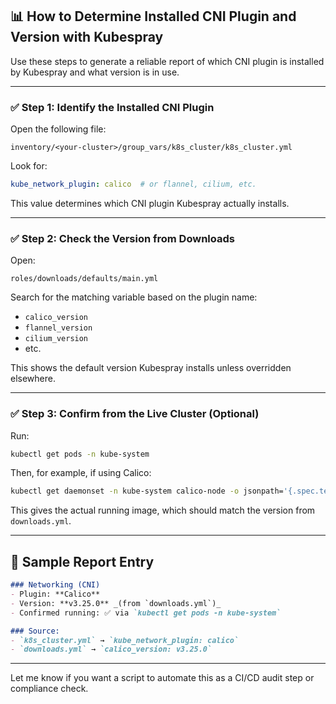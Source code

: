 ## 📊 How to Determine Installed CNI Plugin and Version with Kubespray

Use these steps to generate a reliable report of which CNI plugin is installed by Kubespray and what version is in use.

---

### ✅ Step 1: Identify the Installed CNI Plugin

Open the following file:

```
inventory/<your-cluster>/group_vars/k8s_cluster/k8s_cluster.yml
```

Look for:

```yaml
kube_network_plugin: calico  # or flannel, cilium, etc.
```

This value determines which CNI plugin Kubespray actually installs.

---

### ✅ Step 2: Check the Version from Downloads

Open:

```
roles/downloads/defaults/main.yml
```

Search for the matching variable based on the plugin name:

- `calico_version`
- `flannel_version`
- `cilium_version`
- etc.

This shows the default version Kubespray installs unless overridden elsewhere.

---

### ✅ Step 3: Confirm from the Live Cluster (Optional)

Run:

```bash
kubectl get pods -n kube-system
```

Then, for example, if using Calico:

```bash
kubectl get daemonset -n kube-system calico-node -o jsonpath='{.spec.template.spec.containers[0].image}'
```

This gives the actual running image, which should match the version from `downloads.yml`.

---

## 📝 Sample Report Entry

```markdown
### Networking (CNI)
- Plugin: **Calico**
- Version: **v3.25.0** _(from `downloads.yml`)_
- Confirmed running: ✅ via `kubectl get pods -n kube-system`

### Source:
- `k8s_cluster.yml` → `kube_network_plugin: calico`
- `downloads.yml` → `calico_version: v3.25.0`
```

---

Let me know if you want a script to automate this as a CI/CD audit step or compliance check.
